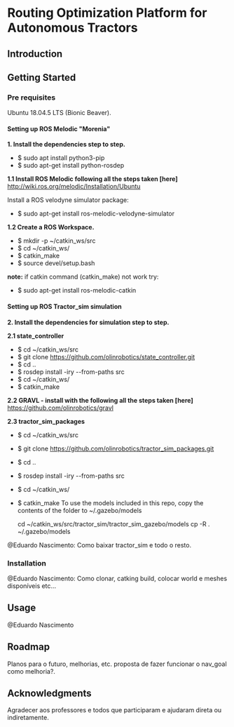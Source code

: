 # Routing Optimization Platform for Autonomous Tractors
## Introduction

## Getting Started

### Pre requisites
Ubuntu 18.04.5 LTS (Bionic Beaver).

#### Setting up ROS Melodic "Morenia"

**1. Install the dependencies step to step.**

* $ sudo apt install python3-pip
* $ sudo apt-get install python-rosdep

**1.1 Install ROS Melodic following all the steps taken [here]** http://wiki.ros.org/melodic/Installation/Ubuntu

Install a ROS velodyne simulator package:
* $ sudo apt-get install ros-melodic-velodyne-simulator

**1.2 Create a ROS Workspace.**

* $ mkdir -p ~/catkin_ws/src
* $ cd ~/catkin_ws/
* $ catkin_make
* $ source devel/setup.bash

**note:** if catkin command (catkin_make) not work try:
* $ sudo apt-get install ros-melodic-catkin

#### Setting up ROS Tractor_sim simulation

**2. Install the dependencies for simulation step to step.**

**2.1 state_controller**
* $ cd ~/catkin_ws/src
* $ git clone https://github.com/olinrobotics/state_controller.git
* $ cd ..
* $ rosdep install -iry --from-paths src
* $ cd ~/catkin_ws/
* $ catkin_make

**2.2 GRAVL - install with the following all the steps taken [here]** https://github.com/olinrobotics/gravl

**2.3 tractor_sim_packages**
* $ cd ~/catkin_ws/src
* $ git clone https://github.com/olinrobotics/tractor_sim_packages.git
* $ cd ..
* $ rosdep install -iry --from-paths src
* $ cd ~/catkin_ws/
* $ catkin_make
To use the models included in this repo, copy the contents of the folder to ~/.gazebo/models

    cd ~/catkin_ws/src/tractor_sim/tractor_sim_gazebo/models
    cp -R . ~/.gazebo/models


@Eduardo Nascimento: Como baixar tractor_sim e todo o resto.
### Installation
@Eduardo Nascimento: Como clonar, catking build, colocar world e meshes disponíveis etc...
## Usage
@Eduardo Nascimento
## Roadmap
Planos para o futuro, melhorias, etc.
proposta de fazer funcionar o nav_goal como melhoria?.
## Acknowledgments
Agradecer aos professores e todos que participaram e ajudaram direta ou indiretamente.
